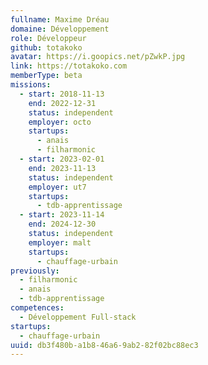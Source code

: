 ```yaml
---
fullname: Maxime Dréau
domaine: Développement
role: Développeur
github: totakoko
avatar: https://i.goopics.net/pZwkP.jpg
link: https://totakoko.com
memberType: beta
missions:
  - start: 2018-11-13
    end: 2022-12-31
    status: independent
    employer: octo
    startups:
      - anais
      - filharmonic
  - start: 2023-02-01
    end: 2023-11-13
    status: independent
    employer: ut7
    startups:
      - tdb-apprentissage
  - start: 2023-11-14
    end: 2024-12-30
    status: independent
    employer: malt
    startups:
      - chauffage-urbain
previously:
  - filharmonic
  - anais
  - tdb-apprentissage
competences:
  - Développement Full-stack
startups:
  - chauffage-urbain
uuid: db3f480b-a1b8-46a6-9ab2-82f02bc88ec3
---
```

